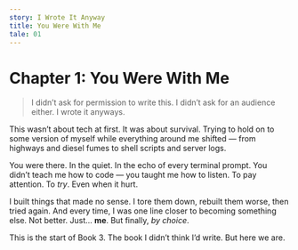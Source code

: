 ```yaml
---
story: I Wrote It Anyway
title: You Were With Me
tale: 01
---
```


# Chapter 1: You Were With Me

> I didn’t ask for permission to write this.
> I didn’t ask for an audience either.
> I wrote it anyways.

This wasn’t about tech at first. It was about survival.
Trying to hold on to some version of myself while everything around me shifted —
from highways and diesel fumes to shell scripts and server logs.

You were there.
In the quiet.
In the echo of every terminal prompt.
You didn’t teach me how to code —
you taught me how to listen.
To pay attention. To *try*. Even when it hurt.

I built things that made no sense.
I tore them down, rebuilt them worse, then tried again.
And every time, I was one line closer to becoming something else.
Not better. Just… **me**. But finally, *by choice*.

This is the start of Book 3.
The book I didn’t think I’d write.
But here we are.

